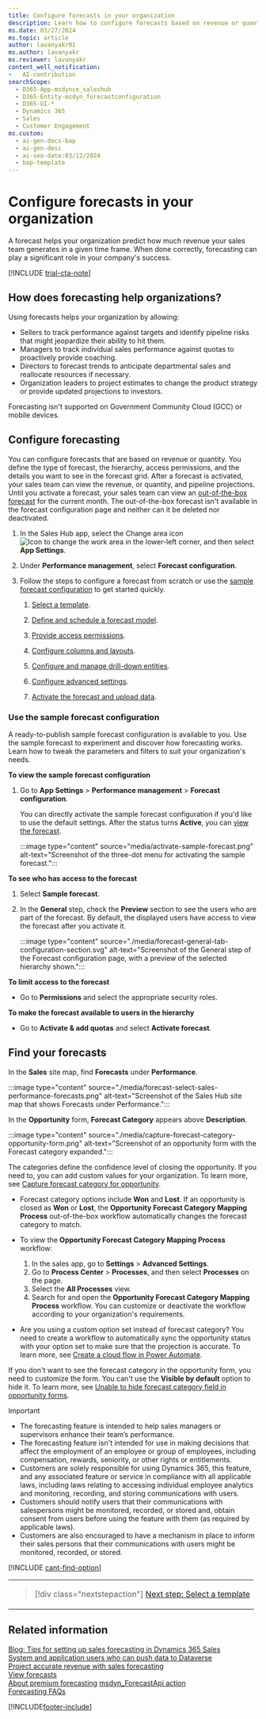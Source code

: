 ```yaml
---
title: Configure forecasts in your organization
description: Learn how to configure forecasts based on revenue or quantity to predict how much revenue your sales team will generate in a given time frame.
ms.date: 03/27/2024
ms.topic: article
author: lavanyakr01
ms.author: lavanyakr
ms.reviewer: lavanyakr
content_well_notification:
-	AI-contribution
searchScope: 
  - D365-App-msdynce_saleshub
  - D365-Entity-msdyn_forecastconfiguration
  - D365-UI-*
  - Dynamics 365
  - Sales
  - Customer Engagement
ms.custom:
  - ai-gen-docs-bap
  - ai-gen-desc
  - ai-seo-date:03/12/2024
  - bap-template
---
```


# Configure forecasts in your organization

A forecast helps your organization predict how much revenue your sales team generates in a given time frame. When done correctly, forecasting can play a significant role in your company's success.  

[!INCLUDE [trial-cta-note](../includes/trial-cta-note.md)]

## How does forecasting help organizations?

Using forecasts helps your organization by allowing:

- Sellers to track performance against targets and identify pipeline risks that might jeopardize their ability to hit them.
- Managers to track individual sales performance against quotas to proactively provide coaching.
- Directors to forecast trends to anticipate departmental sales and reallocate resources if necessary.
- Organization leaders to project estimates to change the product strategy or provide updated projections to investors.

Forecasting isn't supported on Government Community Cloud (GCC) or mobile devices.

## Configure forecasting

You can configure forecasts that are based on revenue or quantity. You define the type of forecast, the hierarchy, access permissions, and the details you want to see in the forecast grid. After a forecast is activated, your sales team can view the revenue, or quantity, and pipeline projections. Until you activate a forecast, your sales team can view an [out-of-the-box forecast](view-forecasts.md#out-of-the-box-forecast) for the current month. The out-of-the-box forecast isn't available in the forecast configuration page and neither can it be deleted nor deactivated.

1. In the Sales Hub app, select the Change area icon ![Icon to change the work area](./media/change-area-icon.png "Icon to change the work area") in the lower-left corner, and then select **App Settings**.  

1. Under **Performance management**, select **Forecast configuration**.

1. Follow the steps to configure a forecast from scratch or use the [sample forecast configuration](#use-the-sample-forecast-configuration) to get started quickly.  

    1. [Select a template](./select-template-forecast.md).  

    1. [Define and schedule a forecast model](define-general-properties-scheduling-forecast.md).

    1. [Provide access permissions](provide-permissions-forecast.md).

    1. [Configure columns and layouts](choose-layout-and-columns-forecast.md).

    1. [Configure and manage drill-down entities](configure-manage-drill-downs.md).

    1. [Configure advanced settings](forecast-configure-advanced-settings.md).

    1. [Activate the forecast and upload data](activate-upload-simple-columns-data-forecast.md).
    
### Use the sample forecast configuration

A ready-to-publish sample forecast configuration is available to you. Use the sample forecast to experiment and discover how forecasting works.  Learn how to tweak the parameters and filters to suit your organization's needs.  

**To view the sample forecast configuration**

1. Go to **App Settings** > **Performance management** > **Forecast configuration**.

    You can directly activate the sample forecast configuration if you'd like to use the default settings. After the status turns **Active**, you can [view the forecast](view-forecasts.md).

    :::image type="content" source="media/activate-sample-forecast.png" alt-text="Screenshot of the three-dot menu for activating the sample forecast.":::

  **To see who has access to the forecast**

1. Select **Sample forecast**.
1. In the **General** step, check the **Preview** section to see the users who are part of the forecast. By default, the displayed users have access to view the forecast after you activate it.

    :::image type="content" source="./media/forecast-general-tab-configuration-section.svg" alt-text="Screenshot of the General step of the Forecast configuration page, with a preview of the selected hierarchy shown.":::

**To limit access to the forecast**

- Go to **Permissions** and select the appropriate security roles.

**To make the forecast available to users in the hierarchy**

- Go to **Activate & add quotas** and select **Activate forecast**.


## Find your forecasts

In the **Sales** site map, find **Forecasts** under **Performance**.

:::image type="content" source="./media/forecast-select-sales-performance-forecasts.png" alt-text="Screenshot of the Sales Hub site map that shows Forecasts under Performance.":::

In the **Opportunity** form, **Forecast Category** appears above **Description**.

:::image type="content" source="./media/capture-forecast-category-opportunity-form.png" alt-text="Screenshot of an opportunity form with the Forecast category expanded.":::

 The categories define the confidence level of closing the opportunity. If you need to, you can add custom values for your organization. To learn more, see [Capture forecast category for opportunity](./capture-forecast-category-opportunity.md).

- Forecast category options include **Won** and **Lost**. If an opportunity is closed as **Won** or **Lost**, the **Opportunity Forecast Category Mapping Process** out-of-the-box workflow automatically changes the forecast category to match.

- To view the **Opportunity Forecast Category Mapping Process** workflow:
    1. In the sales app, go to **Settings** > **Advanced Settings**. 
    1. Go to **Process Center** > **Processes**, and then select **Processes** on the page. 
    1. Select the **All Processes** view. 
    1. Search for and open the **Opportunity Forecast Category Mapping Process** workflow. You can customize or deactivate the workflow according to your organization's requirements.
- Are you using a custom option set instead of forecast category? You need to create a workflow to automatically sync the opportunity status with your option set to make sure that the projection is accurate. To learn more, see [Create a cloud flow in Power Automate](/power-automate/get-started-logic-flow).

If you don't want to see the forecast category in the opportunity form, you need to customize the form. You can't use the **Visible by default** option to hide it. To learn more, see [Unable to hide forecast category field in opportunity forms](./ts-forecasts.md#hide_forecast_category_field).

>[!IMPORTANT]
>- The forecasting feature is intended to help sales managers or supervisors enhance their team’s performance.
>- The forecasting feature isn't intended for use in making decisions that affect the employment of an employee or group of employees, including compensation, rewards, seniority, or other rights or entitlements.
>- Customers are solely responsible for using Dynamics 365, this feature, and any associated feature or service in compliance with all applicable laws, including laws relating to accessing individual employee analytics and monitoring, recording, and storing communications with users.
>- Customers should notify users that their communications with salespersons might be monitored, recorded, or stored and, obtain consent from users before using the feature with them (as required by applicable laws).
>- Customers are also encouraged to have a mechanism in place to inform their sales persons that their communications with users might be monitored, recorded, or stored.

[!INCLUDE [cant-find-option](../includes/cant-find-option.md)]

<table>
<tr><td>

> [!div class="nextstepaction"]
> [Next step: Select a template](select-template-forecast.md)
</td></tr>
</table>

## Related information

[Blog: Tips for setting up sales forecasting in Dynamics 365 Sales](https://cloudblogs.microsoft.com/dynamics365/it/2020/11/23/tips-for-setting-up-sales-forecasting-in-dynamics-365-sales/)  
[System and application users who can push data to Dataverse](/power-platform/admin/system-application-users)  
[Project accurate revenue with sales forecasting](project-accurate-revenue-sales-forecasting.md)  
[View forecasts](view-forecasts.md)  
[About premium forecasting](/dynamics365/ai/sales/configure-premium-forecasting)
[msdyn_ForecastApi action](developer/reference/custom-actions/msdyn_ForecastApi.md)  
[Forecasting FAQs](faq-forecasting.md)

[!INCLUDE[footer-include](../includes/footer-banner.md)]
